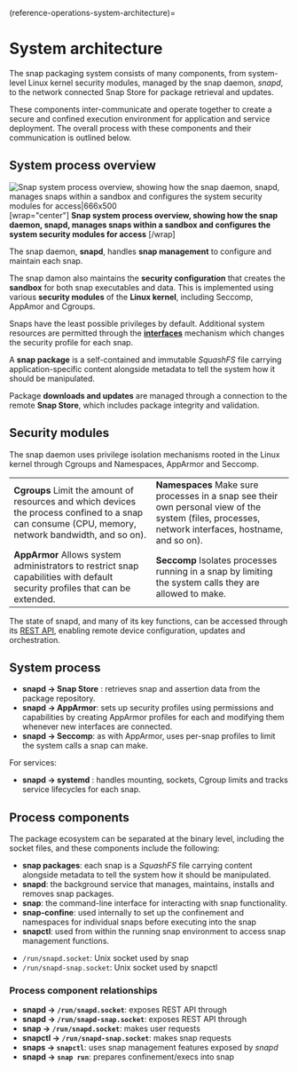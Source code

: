 (reference-operations-system-architecture)=
# System architecture

The snap packaging system consists of many components, from system-level Linux kernel security modules, managed by the snap daemon, _snapd_, to the network connected Snap Store for package retrieval and updates.

These components inter-communicate and operate together to create a secure and confined execution environment for application and service deployment. The overall process with these components and their communication is outlined below.

## System process overview

![Snap system process overview, showing how the snap daemon, snapd, manages snaps within a sandbox and configures the system security modules for access|666x500](upload://kt8rJOkNKB6VLuf6CshlD0wkpXB.png)
[wrap="center"]
**Snap system process overview, showing how the snap daemon, snapd, manages snaps within a sandbox and configures the system security modules for access**
[/wrap]

The snap daemon, **snapd**,  handles **snap management** to configure and maintain each snap. 

The snap damon also maintains the **security configuration** that creates the **sandbox** for both snap executables and data. This is implemented using various **security modules** of the **Linux kernel**, including Seccomp, AppAmor and Cgroups.

Snaps have the least possible privileges by default. Additional system resources are permitted through the **[interfaces](t/35928)** mechanism which changes the security profile for each snap.

A **snap package** is a self-contained and immutable _SquashFS_ file carrying application-specific content alongside metadata to tell the system how it should be manipulated. 

Package **downloads and updates** are managed through a connection to the remote **Snap Store**, which includes package integrity and validation.

## Security modules

The snap daemon uses privilege isolation mechanisms rooted in the Linux kernel through Cgroups and Namespaces, AppArmor and Seccomp.

|  |  |
|--|--|
| **Cgroups** Limit the amount of resources and which devices the process confined to a snap can consume (CPU, memory, network bandwidth, and so on). | **Namespaces** Make sure processes in a snap see their own personal view of the system (files, processes, network interfaces, hostname, and so on). 
|**AppArmor** Allows system administrators to restrict snap capabilities with default security profiles that can be extended. |**Seccomp** Isolates processes running in a snap by limiting the system calls they are allowed to make. |

The state of snapd, and many of its key functions, can be accessed through its [REST API](/reference/development/rest-api/snapd-rest-api), enabling remote device configuration, updates and orchestration. 

## System process

* **snapd -> Snap Store** : retrieves snap and assertion data from the package repository.
* **snapd -> AppArmor**: sets up security profiles using permissions and capabilities by creating AppArmor profiles for each and modifying them whenever new interfaces are connected.
* **snapd -> Seccomp**: as with AppArmor, uses per-snap profiles to limit the system calls a snap can make.

For services:
* **snapd -> systemd** : handles mounting, sockets, Cgroup limits and tracks service lifecycles for each snap.

## Process components

The package ecosystem can be separated at the binary level, including the socket files, and these components include the following:

* **snap packages**:  each snap is a _SquashFS_ file carrying content alongside metadata to tell the system how it should be manipulated.  
* **snapd**: the background service that manages, maintains, installs and removes snap packages.
* **snap**: the command-line interface for interacting with snap functionality.
* **snap-confine**: used internally to set up the confinement and namespaces for individual snaps before executing into the snap
* **snapctl**: used from within the running snap environment to access snap management functions.
 -  `/run/snapd.socket`: Unix socket used by snap
  - `/run/snapd-snap.socket`: Unix socket used by snapctl

### Process component relationships

* **snapd -> `/run/snapd.socket`**:  exposes REST API through
* **snapd -> `/run/snapd-snap.socket`**: exposes REST API through
* **snap -> `/run/snapd.socket`**: makes user requests
* **snapctl -> `/run/snapd-snap.socket`**: makes snap requests
* **snaps -> `snapctl`**: uses snap management features exposed by *snapd*
* **snapd -> `snap run`**: prepares confinement/execs into snap

